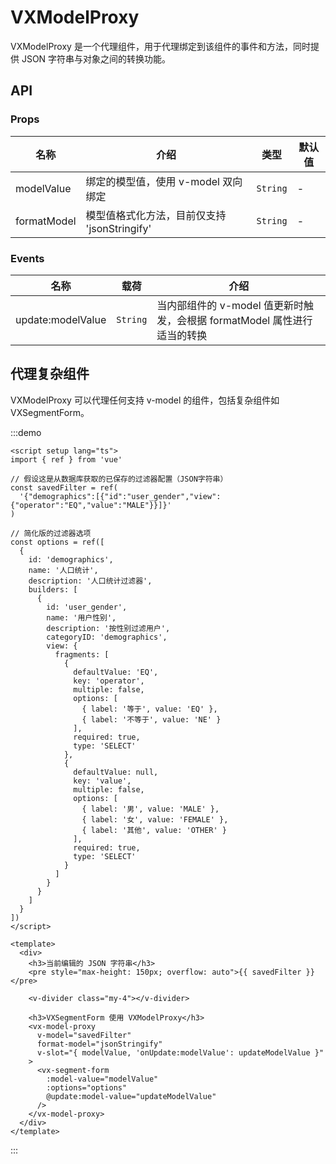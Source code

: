 # VXModelProxy

VXModelProxy 是一个代理组件，用于代理绑定到该组件的事件和方法，同时提供 JSON 字符串与对象之间的转换功能。

## API

### Props

| 名称        | 介绍                                         | 类型     | 默认值 |
| ----------- | -------------------------------------------- | -------- | ------ |
| modelValue  | 绑定的模型值，使用 v-model 双向绑定          | `String` | -      |
| formatModel | 模型值格式化方法，目前仅支持 'jsonStringify' | `String` | -      |

### Events

| 名称              | 载荷     | 介绍                                                                     |
| ----------------- | -------- | ------------------------------------------------------------------------ |
| update:modelValue | `String` | 当内部组件的 v-model 值更新时触发，会根据 formatModel 属性进行适当的转换 |

## 代理复杂组件

VXModelProxy 可以代理任何支持 v-model 的组件，包括复杂组件如 VXSegmentForm。

:::demo

```vue
<script setup lang="ts">
import { ref } from 'vue'

// 假设这是从数据库获取的已保存的过滤器配置（JSON字符串）
const savedFilter = ref(
  '{"demographics":[{"id":"user_gender","view":{"operator":"EQ","value":"MALE"}}]}'
)

// 简化版的过滤器选项
const options = ref([
  {
    id: 'demographics',
    name: '人口统计',
    description: '人口统计过滤器',
    builders: [
      {
        id: 'user_gender',
        name: '用户性别',
        description: '按性别过滤用户',
        categoryID: 'demographics',
        view: {
          fragments: [
            {
              defaultValue: 'EQ',
              key: 'operator',
              multiple: false,
              options: [
                { label: '等于', value: 'EQ' },
                { label: '不等于', value: 'NE' }
              ],
              required: true,
              type: 'SELECT'
            },
            {
              defaultValue: null,
              key: 'value',
              multiple: false,
              options: [
                { label: '男', value: 'MALE' },
                { label: '女', value: 'FEMALE' },
                { label: '其他', value: 'OTHER' }
              ],
              required: true,
              type: 'SELECT'
            }
          ]
        }
      }
    ]
  }
])
</script>

<template>
  <div>
    <h3>当前编辑的 JSON 字符串</h3>
    <pre style="max-height: 150px; overflow: auto">{{ savedFilter }}</pre>

    <v-divider class="my-4"></v-divider>

    <h3>VXSegmentForm 使用 VXModelProxy</h3>
    <vx-model-proxy
      v-model="savedFilter"
      format-model="jsonStringify"
      v-slot="{ modelValue, 'onUpdate:modelValue': updateModelValue }"
    >
      <vx-segment-form
        :model-value="modelValue"
        :options="options"
        @update:model-value="updateModelValue"
      />
    </vx-model-proxy>
  </div>
</template>
```

:::
